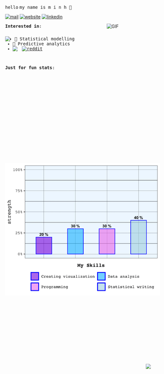 
<!--<img src = "https://media.giphy.com/media/sKYkLv7TioLv2/giphy.gif" height = "50px"></h2> 
<img src="https://media.giphy.com/media/9JwU9SBhaNQNCuoQBc/giphy.gif" height="50px"></h2> 
<img src = "https://media.giphy.com/media/sKYkLv7TioLv2/giphy.gif" height = "50px"></h2> 
<img src = "https://media.giphy.com/media/3og0IOUWB5AZoP6la0/giphy.gif" height = "50px"></h2>-->

<kbd>hello</kbd> <kbd>my name is m i n h :dango:</kbd>


[![mail](https://img.shields.io/badge/-contact-black?color=hotpink&style=for-the-badge&logo=whatsapp&logoColor=white&link=mailto:minh.chau@outlook.co.nz)](mailto:minh.chau@outlook.co.nz)
[![website](https://img.shields.io/badge/-website-black?color=hotpink&style=for-the-badge&logo=google-analytics&logoColor=white&link=https://minhchauvannguyen.github.io/)](https://minhchauvannguyen.github.io/)
[![linkedin](https://img.shields.io/badge/-linkedin-black?color=hotpink&style=for-the-badge&logo=linkedin&link=https://www.linkedin.com/in/minh-chau-van/)](https://www.linkedin.com/in/minh-chau-van/)


<img width = "35%" align="right" alt="GIF" height="450px" src="https://media.giphy.com/media/xT9IgzvnOyNDYnxeHS/giphy.gif" />

<samp>
 
**Interested in**:
 
<p style = "margin-top:25px;">

<img align="left" src = "https://raw.githubusercontent.com/snipe/awesome-emoji/master/misc-memes/nyan.gif" width="30px">
<!-- <img align = "left" src="https://img.shields.io/staic/v1?label=Data&message=Visualization&color=hotpink"></p>-->

- :cherry_blossom: Statistical modelling
- :gem: Predictive analytics
- <img align="left" src = "https://raw.githubusercontent.com/snipe/awesome-emoji/master/misc-memes/nyan.gif" width="30px">[![reddit](https://img.shields.io/static/v1?label=Data&message=Visualization&color=hotpink&link=https://www.reddit.com/r/dataisbeautiful/)](https://www.reddit.com/r/dataisbeautiful/)</p>


<br>

**Just for fun stats**:


<!--<p style = "margin-bottom:200px;"><img src = "https://github.com/MinhChauVanNguyen/MinhChauVanNguyen/blob/master/animated-barplot.gif" width = "500px"></p>-->
<p style = "margin-bottom:200px;"><img src = "https://github.com/MinhChauVanNguyen/MinhChauVanNguyen/blob/master/barplot.gif" width = "500px"></p>

</samp>


<br>


<img src = "https://raw.githubusercontent.com/snipe/awesome-emoji/master/hamsterdance/2.gif" width= "50px" align = "right" margin-bottom = "50px">

